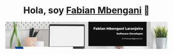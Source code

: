 <div align="center">
<h1 align="center">Hola, soy <a href="https://aristi.dev](https://www.linkedin.com/in/fabianmbengani/">Fabian Mbengani</a> 👋</h1>
</div>
<img src="https://raw.githubusercontent.com/FabianMBL/FabianMBL/master/assets/banner.png">
<!--
**FabianMBL/FabianMBL** is a ✨ _special_ ✨ repository because its `README.md` (this file) appears on your GitHub profile.

Here are some ideas to get you started:

- 🔭 I’m currently working on ...
- 🌱 I’m currently learning ...
- 👯 I’m looking to collaborate on ...
- 🤔 I’m looking for help with ...
- 💬 Ask me about ...
- 📫 How to reach me: ...
- 😄 Pronouns: ...
- ⚡ Fun fact: ...
-->
